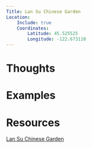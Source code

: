 ```yaml
---
Title: Lan Su Chinese Garden
Location:
    Include: true
    Coordinates:
        Latitude: 45.525525
        Longitude: -122.673110
---
```


# Thoughts

# Examples

# Resources
[Lan Su Chinese Garden](https://www.lansugarden.org)
